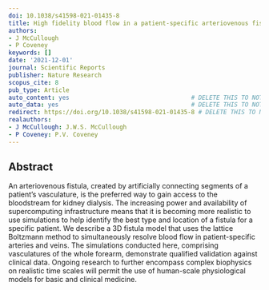 ```yaml
---
doi: 10.1038/s41598-021-01435-8
title: High fidelity blood flow in a patient-specific arteriovenous fistula
authors:
- J McCullough
- P Coveney
keywords: []
date: '2021-12-01'
journal: Scientific Reports
publisher: Nature Research
scopus_cite: 8
pub_type: Article
auto_content: yes                                  # DELETE THIS TO NOT AUTO GENERATE CONTENT
auto_data: yes                                     # DELETE THIS TO NOT AUTO GENERATE METADATA
redirect: https://doi.org/10.1038/s41598-021-01435-8 # DELETE THIS TO NOT REDIRECT
realauthors:
- J McCullough: J.W.S. McCullough
- P Coveney: P.V. Coveney
---
```



## Abstract
An arteriovenous fistula, created by artificially connecting segments of a patient’s vasculature, is the preferred way to gain access to the bloodstream for kidney dialysis. The increasing power and availability of supercomputing infrastructure means that it is becoming more realistic to use simulations to help identify the best type and location of a fistula for a specific patient. We describe a 3D fistula model that uses the lattice Boltzmann method to simultaneously resolve blood flow in patient-specific arteries and veins. The simulations conducted here, comprising vasculatures of the whole forearm, demonstrate qualified validation against clinical data. Ongoing research to further encompass complex biophysics on realistic time scales will permit the use of human-scale physiological models for basic and clinical medicine.
